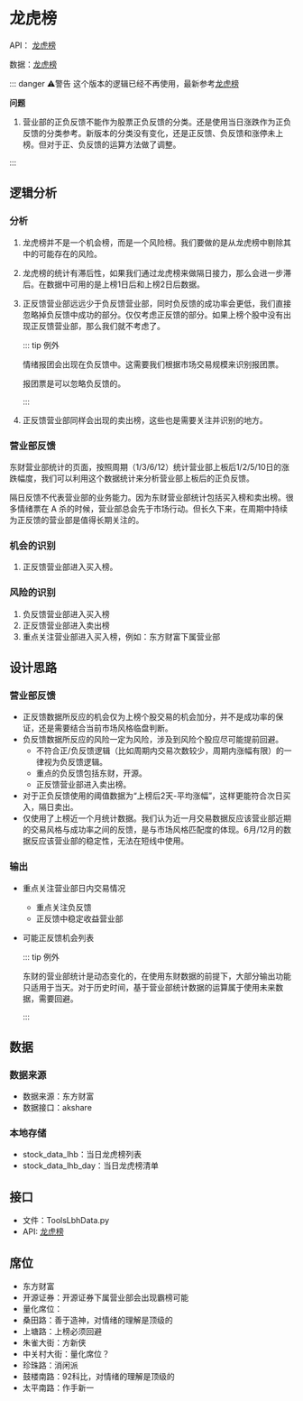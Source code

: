 # 龙虎榜

API： [龙虎榜](/design/api/lhb)

数据：[龙虎榜](/db/lhb)

::: danger ⚠️警告
这个版本的逻辑已经不再使用，最新参考[龙虎榜](/design/al/lhb)

**问题**

1. 营业部的正负反馈不能作为股票正负反馈的分类。还是使用当日涨跌作为正负反馈的分类参考。新版本的分类没有变化，还是正反馈、负反馈和涨停未上榜。但对于正、负反馈的运算方法做了调整。

:::

## 逻辑分析

### 分析

1. 龙虎榜并不是一个机会榜，而是一个风险榜。我们要做的是从龙虎榜中剔除其中的可能存在的风险。
2. 龙虎榜的统计有滞后性，如果我们通过龙虎榜来做隔日接力，那么会进一步滞后。在数据中可用的是上榜1日后和上榜2日后数据。
3. 正反馈营业部远远少于负反馈营业部，同时负反馈的成功率会更低，我们直接忽略掉负反馈中成功的部分。仅仅考虑正反馈的部分。如果上榜个股中没有出现正反馈营业部，那么我们就不考虑了。

   ::: tip 例外

   情绪报团会出现在负反馈中。这需要我们根据市场交易规模来识别报团票。

   报团票是可以忽略负反馈的。

   :::

4. 正反馈营业部同样会出现的卖出榜，这些也是需要关注并识别的地方。

### 营业部反馈

东财营业部统计的页面，按照周期（1/3/6/12）统计营业部上板后1/2/5/10日的涨跌幅度，我们可以利用这个数据统计来分析营业部上板后的正负反馈。

隔日反馈不代表营业部的业务能力。因为东财营业部统计包括买入榜和卖出榜。很多情绪票在 A 杀的时候，营业部总会先于市场行动。但长久下来，在周期中持续为正反馈的营业部是值得长期关注的。

### 机会的识别

1. 正反馈营业部进入买入榜。

### 风险的识别

1. 负反馈营业部进入买入榜
2. 正反馈营业部进入卖出榜
3. 重点关注营业部进入买入榜，例如：东方财富下属营业部

## 设计思路

### 营业部反馈

- 正反馈数据所反应的机会仅为上榜个股交易的机会加分，并不是成功率的保证，还是需要结合当前市场风格临盘判断。
- 负反馈数据所反应的风险一定为风险，涉及到风险个股应尽可能提前回避。
  - 不符合正/负反馈逻辑（比如周期内交易次数较少，周期内涨幅有限）的一律视为负反馈逻辑。
  - 重点的负反馈包括东财，开源。
  - 正反馈营业部进入卖出榜。
- 对于正负反馈使用的阈值数据为“上榜后2天-平均涨幅”，这样更能符合次日买入，隔日卖出。
- 仅使用了上榜近一个月统计数据。我们认为近一月交易数据反应该营业部近期的交易风格与成功率之间的反馈，是与市场风格匹配度的体现。6月/12月的数据反应该营业部的稳定性，无法在短线中使用。

### 输出

- 重点关注营业部日内交易情况
  - 重点关注负反馈
  - 正反馈中稳定收益营业部
- 可能正反馈机会列表

  ::: tip 例外

  东财的营业部统计是动态变化的，在使用东财数据的前提下，大部分输出功能只适用于当天。对于历史时间，基于营业部统计数据的运算属于使用未来数据，需要回避。

  :::

## 数据

### 数据来源

- 数据来源：东方财富
- 数据接口：akshare

### 本地存储

- stock_data_lhb：当日龙虎榜列表
- stock_data_lhb_day：当日龙虎榜清单

## 接口

- 文件：ToolsLbhData.py
- API: [龙虎榜](/design/api/lhb)

## 席位

- 东方财富
- 开源证券：开源证券下属营业部会出现霸榜可能
- 量化席位：
- 桑田路：善于造神，对情绪的理解是顶级的
- 上塘路：上榜必须回避
- 朱雀大街：方新侠
- 中关村大街：量化席位？
- 珍珠路：消闲派
- 鼓楼南路：92科比，对情绪的理解是顶级的
- 太平南路：作手新一









